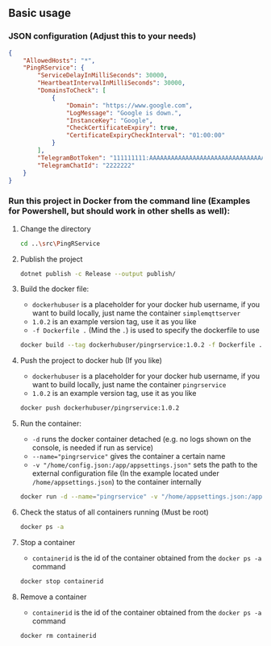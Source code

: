 ## Basic usage

### JSON configuration (Adjust this to your needs)
```json
{
    "AllowedHosts": "*",
    "PingRService": {
        "ServiceDelayInMilliSeconds": 30000,
        "HeartbeatIntervalInMilliSeconds": 30000,
        "DomainsToCheck": [
            {
                "Domain": "https://www.google.com",
                "LogMessage": "Google is down.",
                "InstanceKey": "Google",
                "CheckCertificateExpiry": true,
                "CertificateExpiryCheckInterval": "01:00:00"
            }
        ],
        "TelegramBotToken": "111111111:AAAAAAAAAAAAAAAAAAAAAAAAAAAAAAAAAAA",
        "TelegramChatId": "2222222"
    }
}
```

### Run this project in Docker from the command line (Examples for Powershell, but should work in other shells as well):

1. Change the directory
    ```bash
    cd ..\src\PingRService
    ```

2. Publish the project
    ```bash
    dotnet publish -c Release --output publish/
    ```

3. Build the docker file:
    * `dockerhubuser` is a placeholder for your docker hub username, if you want to build locally, just name the container `simplemqttserver`
    * `1.0.2` is an example version tag, use it as you like
    * `-f Dockerfile .` (Mind the `.`) is used to specify the dockerfile to use

    ```bash
    docker build --tag dockerhubuser/pingrservice:1.0.2 -f Dockerfile .
    ```

4. Push the project to docker hub (If you like)
    * `dockerhubuser` is a placeholder for your docker hub username, if you want to build locally, just name the container `pingrservice`
    * `1.0.2` is an example version tag, use it as you like

    ```bash
    docker push dockerhubuser/pingrservice:1.0.2
    ```

5. Run the container:
    * `-d` runs the docker container detached (e.g. no logs shown on the console, is needed if run as service)
    * `--name="pingrservice"` gives the container a certain name
    * `-v "/home/config.json:/app/appsettings.json"` sets the path to the external configuration file (In the example located under `/home/appsettings.json`) to the container internally
    
    ```bash
    docker run -d --name="pingrservice" -v "/home/appsettings.json:/app/appsettings.json" --restart=always dockerhubuser/pingrservice:1.0.2
    ```

6. Check the status of all containers running (Must be root)
    ```bash
    docker ps -a
    ```

7. Stop a container
    * `containerid` is the id of the container obtained from the `docker ps -a` command
    ```bash
    docker stop containerid
    ```

8. Remove a container
    * `containerid` is the id of the container obtained from the `docker ps -a` command
    ```bash
    docker rm containerid
    ```